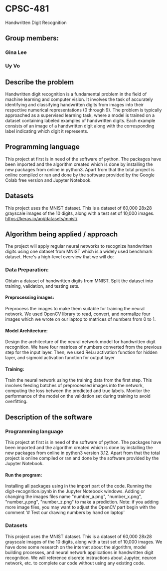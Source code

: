 # CPSC-481
Handwritten Digit Recognition
## Group members: 
### Gina Lee
### Uy Vo
## Describe the problem
Handwritten digit recognition is a fundamental problem in the field of machine learning and computer vision. It involves the task of accurately identifying and classifying handwritten digits from images into their respective numerical representations (0 through 9).
The problem is typically approached as a supervised learning task, where a model is trained on a dataset containing labeled examples of handwritten digits. Each example consists of an image of a handwritten digit along with the corresponding label indicating which digit it represents.
## Programming language
This project at first is in need of the software of python. The packages have been imported and the algorithm created which is done by installing the new packages from online in python3.
Apart from that the total project is online compiled or ran and done by the software provided by the Google Colab free version and Jupyter Notebook.
## Datasets 
This project uses the MNIST dataset. This is a dataset of 60,000 28x28 grayscale images of the 10 digits, along with a test set of 10,000 images.
https://keras.io/api/datasets/mnist/
## Algorithm being applied / approach
The project will apply regular neural networks to recognize handwritten digits using one dataset from MNIST which is a widely used benchmark dataset. Here's a high-level overview that we will do:
### Data Preparation: 
Obtain a dataset of handwritten digits from MNIST.  Split the dataset into training, validation, and testing sets.
#### Preprocessing images: 
Preprocess the images to make them suitable for training the neural network. We used OpenCV library to read, convert, and normalize four images which we wrote on our laptop to matrices of numbers from 0 to 1.
#### Model Architecture: 
Design the architecture of the neural network model for handwritten digit recognition. We have four matrices of numbers converted from the previous step for the input layer. Then, we used ReLu activation function for hidden layer, and sigmoid activation function for output layer
#### Training: 
Train the neural network using the training data from the first step. This involves feeding batches of preprocessed images into the network, computing the loss between the predicted and true labels. Monitor the performance of the model on the validation set during training to avoid overfitting.
## Description of the software
### Programming language
This project at first is in need of the software of python. The packages have been imported and the algorithm created which is done by installing the new packages from online in python3 version 3.12.
Apart from that the total project is online compiled or ran and done by the software provided by the Jupyter Notebook.
#### Run the program: 
Installing all packages using in the import part of the code.
Running the digit-recognition.ipynb in the Jupyter Notebook windows.
Adding or changing the images files name "number_a.png", "number_x.png", "number_y.png", "number_z.png" to make a prediction. Note: if you adding more image files, you may want to adjust the OpenCV part begin with the comment '# Test our drawing numbers by hand on laptop'
### Datasets 
This project uses the MNIST dataset. This is a dataset of 60,000 28x28 grayscale images of the 10 digits, along with a test set of 10,000 images.
We have done some research on the internet about the algorithm, model building processes, and neural network applications in handwritten digit recognition. We will reference discrete instructions about Jupyter, neuron network, etc. to complete our code without using any existing code.

